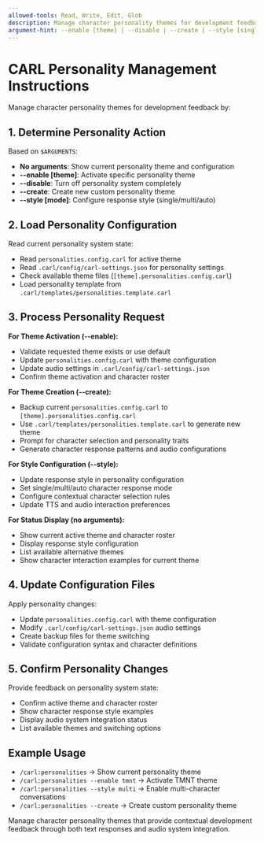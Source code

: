 ```yaml
---
allowed-tools: Read, Write, Edit, Glob
description: Manage character personality themes for development feedback and audio
argument-hint: --enable [theme] | --disable | --create | --style [single/multi/auto]
---
```


# CARL Personality Management Instructions

Manage character personality themes for development feedback by:

## 1. Determine Personality Action
Based on `$ARGUMENTS`:
- **No arguments**: Show current personality theme and configuration
- **--enable [theme]**: Activate specific personality theme
- **--disable**: Turn off personality system completely
- **--create**: Create new custom personality theme
- **--style [mode]**: Configure response style (single/multi/auto)

## 2. Load Personality Configuration
Read current personality system state:
- Read `personalities.config.carl` for active theme
- Read `.carl/config/carl-settings.json` for personality settings
- Check available theme files (`[theme].personalities.config.carl`)
- Load personality template from `.carl/templates/personalities.template.carl`

## 3. Process Personality Request
**For Theme Activation (--enable):**
- Validate requested theme exists or use default
- Update `personalities.config.carl` with theme configuration
- Update audio settings in `.carl/config/carl-settings.json`
- Confirm theme activation and character roster

**For Theme Creation (--create):**
- Backup current `personalities.config.carl` to `[theme].personalities.config.carl`
- Use `.carl/templates/personalities.template.carl` to generate new theme
- Prompt for character selection and personality traits
- Generate character response patterns and audio configurations

**For Style Configuration (--style):**
- Update response style in personality configuration
- Set single/multi/auto character response mode
- Configure contextual character selection rules
- Update TTS and audio interaction preferences

**For Status Display (no arguments):**
- Show current active theme and character roster
- Display response style configuration
- List available alternative themes
- Show character interaction examples for current theme

## 4. Update Configuration Files
Apply personality changes:
- Update `personalities.config.carl` with theme configuration
- Modify `.carl/config/carl-settings.json` audio settings
- Create backup files for theme switching
- Validate configuration syntax and character definitions

## 5. Confirm Personality Changes
Provide feedback on personality system state:
- Confirm active theme and character roster
- Show character response style examples
- Display audio system integration status
- List available themes and switching options

## Example Usage
- `/carl:personalities` → Show current personality theme
- `/carl:personalities --enable tmnt` → Activate TMNT theme
- `/carl:personalities --style multi` → Enable multi-character conversations
- `/carl:personalities --create` → Create custom personality theme

Manage character personality themes that provide contextual development feedback through both text responses and audio system integration.